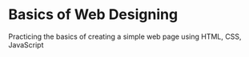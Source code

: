 # Basics of Web Designing
Practicing the basics of creating a simple web page using HTML, CSS, JavaScript
